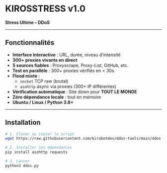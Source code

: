 # KIROSSTRESS v1.0
**Stress Ultime – DDoS**

---

## Fonctionnalités

- **Interface interactive** : URL, durée, niveau d’intensité  
- **300+ proxies vivants en direct**
- **5 sources fiables** : Proxyscrape, Proxy-List, GitHub, etc.  
- **Test en parallèle** : 300+ proxies vérifiés en < 30s  
- **Flood mixte** :  
  - `socket` TCP raw (brutal)  
  - `aiohttp` async via proxies (300+ IP différentes)  
- **Vérification automatique** : Site down pour **TOUT LE MONDE**  
- **Zéro dépendance locale** : tout en mémoire  
- **Ubuntu / Linux / Python 3.8+**

---

## Installation

```bash
# 1. Cloner ou copier le script
wget https://raw.githubusercontent.com/kirobotdev/ddos-tools/main/ddos.py

# 2. Installer les dépendances
pip install aiohttp requests

# 3. Lancer
python3 ddos.py
